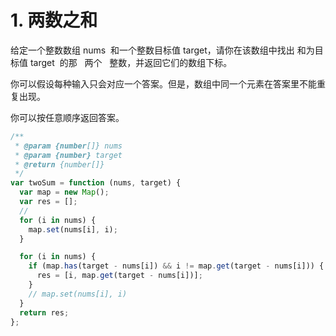 # 1. 两数之和

给定一个整数数组 nums  和一个整数目标值 target，请你在该数组中找出 和为目标值 target  的那   两个   整数，并返回它们的数组下标。

你可以假设每种输入只会对应一个答案。但是，数组中同一个元素在答案里不能重复出现。

你可以按任意顺序返回答案。

```js
/**
 * @param {number[]} nums
 * @param {number} target
 * @return {number[]}
 */
var twoSum = function (nums, target) {
  var map = new Map();
  var res = [];
  // 
  for (i in nums) {
    map.set(nums[i], i);
  }

  for (i in nums) {
    if (map.has(target - nums[i]) && i != map.get(target - nums[i])) {
      res = [i, map.get(target - nums[i])];
    }
    // map.set(nums[i], i)
  }
  return res;
};
```
